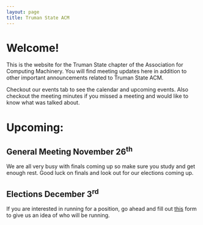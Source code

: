 ```yaml
---
layout: page
title: Truman State ACM
---
```


# Welcome!

This is the website for the Truman State chapter of the Association for Computing Machinery. You will find meeting updates here in addition to other important announcements related to Truman State ACM. 

Checkout our events tab to see the calendar and upcoming events. Also checkout the meeting minutes if you missed a meeting and would like to know what was talked about. 


# Upcoming:  

## General Meeting November 26<sup>th</sup>

We are all very busy with finals coming up so make sure you study and get enough rest. Good luck on finals and look out for our elections coming up. 

## Elections December 3<sup>rd</sup>

If you are interested in running for a position, go ahead and fill out [this][EF] form to give us an idea of who will be running. 

[interview]: https://docs.google.com/spreadsheets/d/1FiJR25jzb8O0iBQsuOHvjy3qT0Tc6RAPPldPe47iPAA/edit#gid=0
[RC]: {{site.baseurl}}/robocode/
[EF]: https://docs.google.com/forms/d/e/1FAIpQLSeTVlQn84IrA0cnextpUnzEsA4070Ef6j-V9AKdGY6RVVhgNg/viewform